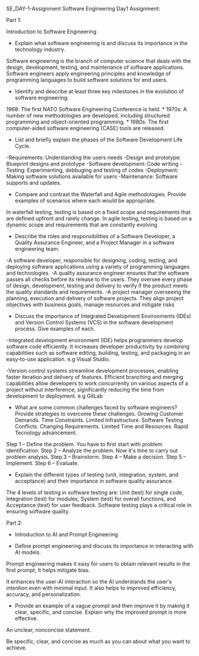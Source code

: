 SE_DAY-1-Assignment
Software Engineering Day1 Assignment:

Part 1: 

 Introduction to Software Engineering


* Explain what software engineering is and discuss its importance in the technology industry.

Software engineering is the branch of computer science that deals with the design, development, testing, and maintenance of software applications. 
Software engineers apply engineering principles and knowledge of programming languages to build software solutions for end users.


* Identify and describe at least three key milestones in the evolution of software engineering.

1968: The first NATO Software Engineering Conference is held. * 1970s: A number of new methodologies are developed, 
including structured programming and object-oriented programming. * 1980s: The first computer-aided software engineering (CASE) tools are released.

* List and briefly explain the phases of the Software Development Life Cycle.

-Requirements: Understanding the users needs
-Design and prototype: Blueprint designs and prototype
-Software development: Code writing 
-Testing: Experimenting, debbuging and testing of codes
-Deployment: Making software solutions available for users
-Maintenance: Software supports and updates.


* Compare and contrast the Waterfall and Agile methodologies. Provide examples of scenarios where each would be appropriate.

 In waterfall testing, testing is based on a fixed scope and requirements that are defined upfront and rarely change. In agile testing, 
testing is based on a dynamic scope and requirements that are constantly evolving 

* Describe the roles and responsibilities of a Software Developer, a Quality Assurance Engineer, and a Project Manager in a software engineering team.

-A software developer, responsible for designing, coding, testing, and deploying software applications using a variety of programming languages and technologies.
-A quality assurance engineer ensures that the software passes all checks before its release to the users. They oversee every phase of design, 
development, testing and delivery to verify if the product meets the quality standards and requirements.
-A project manager overseeing the planning, execution and delivery of software projects. They align project objectives with business goals, manage resources and mitigate risks


* Discuss the importance of Integrated Development Environments (IDEs) and Version Control Systems (VCS) in the software development process. Give examples of each.

-Integrated development environment (IDE) helps programmers develop software code efficiently. 
It increases developer productivity by combining capabilities such as software editing, building, testing, and packaging in an easy-to-use application. e.g Visual Studio.

-Version control systems streamline development processes, enabling faster iteration and delivery of features. 
Efficient branching and merging capabilities allow developers to work concurrently on various aspects of a project without interference, significantly reducing the time from development to deployment. e.g GitLab


* What are some common challenges faced by software engineers? Provide strategies to overcome these challenges.
Growing Customer Demands.
Time Constraints.
Limited Infrastructure.
Software Testing Conflicts. 
Changing Requirements.
Limited Time and Resources.
Rapid Tecnology advancement.


Step 1 – Define the problem. You have to first start with problem identification.
Step 2 – Analyze the problem. Now it's time to carry out problem analysis. 
Step 3 – Brainstorm. 
Step 4 – Make a decision. 
Step 5 – Implement.
Step 6 – Evaluate.


* Explain the different types of testing (unit, integration, system, and acceptance) and their importance in software quality assurance.

The 4 levels of testing in software testing are: Unit (test) for single code, Integration (test) for modules, System (test) for overall functions, 
and Acceptance (test) for user feedback. Software testing plays a critical role in ensuring software quality.


Part 2: 

* Introduction to AI and Prompt Engineering


* Define prompt engineering and discuss its importance in interacting with AI models.

Prompt engineering makes it easy for users to obtain relevant results in the first prompt, It helps mitigate bias.

It enhances the user-AI interaction so the AI understands the user's intention even with minimal input.
It also helps to improved efficiency, accuracy, and personalization.



* Provide an example of a vague prompt and then improve it by making it clear, specific, and concise. Explain why the improved prompt is more effective.

An unclear, nonconcise statement.

Be specific, clear, and concise as much as you can about what you want to achieve. 
